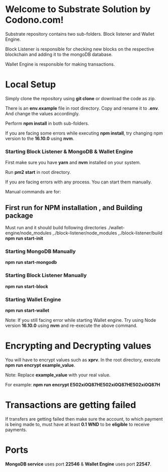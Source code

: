 # Welcome to Substrate Solution by Codono.com!

Substrate repository contains two sub-folders. Block listener and Wallet Engine.

Block Listener is responsible for checking new blocks on the respective blockchain and adding it to the mongoDB database.

Wallet Engine is responsible for making transactions.

# Local Setup

Simply clone the repository using **git clone** or download the code as zip.

There is an **env.example** file in root directory. Copy and rename it to **.env**. And change the values accordingly.

Perform **npm install** in both sub-folders.

If you are facing some errors while executing **npm install**, try changing npm version to the **16.10.0** using **nvm**.

### Starting Block Listener & MongoDB & Wallet Engine

First make sure you have **yarn** and **nvm** installed on your system.

Run **pm2 start** in root directory.

If you are facing errors with any process. You can start them manually.

Manual commands are for:
## First run for NPM installation , and Building package
Must run and it should build following directories ./wallet-engine/node_modules ,./block-listener/node_modules ,./block-listener/build
**npm run start-init**

### Starting MongoDB Manually

**npm run start-mongodb**

### Starting Block Listener Manually

**npm run start-block**

### Starting Wallet Engine

**npm run start-wallet**

Note: If you still facing error while starting Wallet engine. Try using Node version **16.10.0** using **nvm** and re-execute the above command.

# Encrypting and Decrypting values

You will have to encrypt values such as **xprv**. In the root directory, execute **npm run encrypt example_value**.

Note: Replace **example_value** with your real value.

For example: **npm run encrypt E502xi0Q87HE502xi0Q87HE502xi0Q87H**

# Transactions are getting failed

If transfers are getting failed then make sure the account, to which payment is being made to, must have at least **0.1 WND** to be **eligible** to receive payments.

# Ports

**MongoDB service** uses port **22546** & **Wallet Engine** uses port **22547**.
